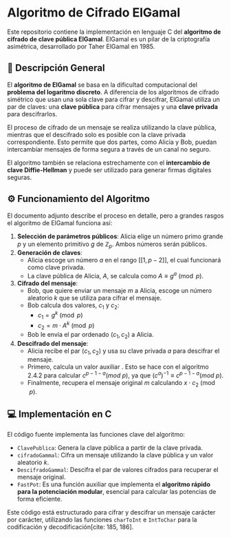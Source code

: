 # Algoritmo de Cifrado ElGamal

Este repositorio contiene la implementación en lenguaje C del **algoritmo de cifrado de clave pública ElGamal**. ElGamal es un pilar de la criptografía asimétrica, desarrollado por Taher ElGamal en 1985.

## 📖 Descripción General

El **algoritmo de ElGamal** se basa en la dificultad computacional del **problema del logaritmo discreto**. A diferencia de los algoritmos de cifrado simétrico que usan una sola clave para cifrar y descifrar, ElGamal utiliza un par de claves: una **clave pública** para cifrar mensajes y una **clave privada** para descifrarlos.

El proceso de cifrado de un mensaje se realiza utilizando la clave pública, mientras que el descifrado solo es posible con la clave privada correspondiente. Esto permite que dos partes, como Alicia y Bob, puedan intercambiar mensajes de forma segura a través de un canal no seguro.

El algoritmo también se relaciona estrechamente con el **intercambio de clave Diffie-Hellman** y puede ser utilizado para generar firmas digitales seguras.

## ⚙️ Funcionamiento del Algoritmo

El documento adjunto describe el proceso en detalle, pero a grandes rasgos el algoritmo de ElGamal funciona así:

1.  **Selección de parámetros públicos**: Alicia elige un número primo grande $p$ y un elemento primitivo $g$ de $\mathbb{Z}_{p}$. Ambos números serán públicos.
2.  **Generación de claves**:
    * Alicia escoge un número $a$ en el rango $[[1, p-2]]$, el cual funcionará como clave privada.
    * La clave pública de Alicia, $A$, se calcula como $A \equiv g^a \pmod{p}$.
3.  **Cifrado del mensaje**:
    * Bob, que quiere enviar un mensaje $m$ a Alicia, escoge un número aleatorio $k$ que se utiliza para cifrar el mensaje.
    * Bob calcula dos valores, $c_1$ y $c_2$:
        * $c_1 = g^k \pmod{p}$ 
        * $c_2 = m \cdot A^k \pmod{p}$
    * Bob le envía el par ordenado $(c_1, c_2)$ a Alicia.
4.  **Descifrado del mensaje**:
    * Alicia recibe el par $(c_1, c_2)$ y usa su clave privada $a$ para descifrar el mensaje.
    * Primero, calcula un valor auxiliar <!-- $x \equiv (c_1^a)^{-1} \pmod{p}$ -->. Esto se hace con el algoritmo 2.4.2 para calcular $c^{p-1-a}(mod~p)$, ya que $(c^{a})^{-1}\equiv c^{p-1-a}(mod~p)$.
    * Finalmente, recupera el mensaje original $m$ calculando $x \cdot c_2 \pmod{p}$.

## 💻 Implementación en C

El código fuente implementa las funciones clave del algoritmo:

* `ClavePublica`: Genera la clave pública a partir de la clave privada.
* `cifradoGammal`: Cifra un mensaje utilizando la clave pública y un valor aleatorio $k$.
* `DescifradoGammal`: Descifra el par de valores cifrados para recuperar el mensaje original.
* `FastPot`: Es una función auxiliar que implementa el **algoritmo rápido para la potenciación modular**, esencial para calcular las potencias de forma eficiente.

Este código está estructurado para cifrar y descifrar un mensaje carácter por carácter, utilizando las funciones `charToInt` e `IntToChar` para la codificación y decodificación[cite: 185, 186].
